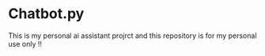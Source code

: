 # Chatbot.py
This is my personal ai assistant projrct and this repository is for my personal use only !!
